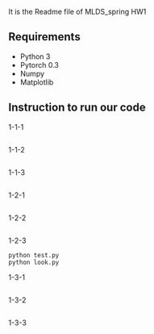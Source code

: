 It is the Readme file of MLDS_spring HW1 
## Requirements

- Python 3
- Pytorch 0.3
- Numpy
- Matplotlib

## Instruction to run our code

1-1-1
```

```

1-1-2
```

```

1-1-3
```

```

1-2-1
```

```

1-2-2
```

```

1-2-3
```
python test.py
python look.py
```

1-3-1
```

```

1-3-2
```

```

1-3-3
```

```





